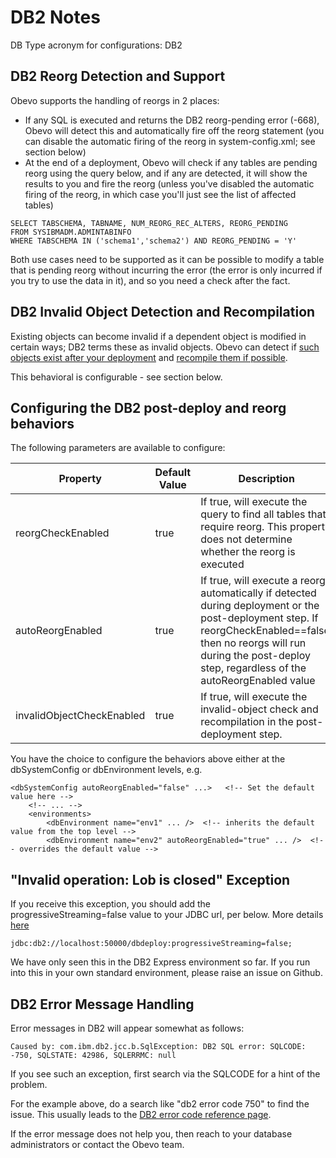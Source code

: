 <!--

    Copyright 2017 Goldman Sachs.
    Licensed under the Apache License, Version 2.0 (the "License");
    you may not use this file except in compliance with the License.
    You may obtain a copy of the License at

    http://www.apache.org/licenses/LICENSE-2.0

    Unless required by applicable law or agreed to in writing,
    software distributed under the License is distributed on an
    "AS IS" BASIS, WITHOUT WARRANTIES OR CONDITIONS OF ANY
    KIND, either express or implied.  See the License for the
    specific language governing permissions and limitations
    under the License.

-->
# DB2 Notes

DB Type acronym for configurations: DB2

<!-- MACRO{toc|fromDepth=0|toDepth=1} -->

## DB2 Reorg Detection and Support

Obevo supports the handling of reorgs in 2 places:

* If any SQL is executed and returns the DB2 reorg-pending error (-668), Obevo will detect this and automatically fire off the reorg statement (you can disable the automatic firing of the reorg in system-config.xml; see section below)
* At the end of a deployment, Obevo will check if any tables are pending reorg using the query below, and if any are detected, it will show the results to you and fire the reorg (unless you've disabled the automatic firing of the reorg, in which case you'll just see the list of affected tables)

```
SELECT TABSCHEMA, TABNAME, NUM_REORG_REC_ALTERS, REORG_PENDING
FROM SYSIBMADM.ADMINTABINFO
WHERE TABSCHEMA IN ('schema1','schema2') AND REORG_PENDING = 'Y'
```

Both use cases need to be supported as it can be possible to modify a table that is pending reorg
without incurring the error (the error is only incurred if you try to use the data in it), and so you need a
check after the fact.


## DB2 Invalid Object Detection and Recompilation
Existing objects can become invalid if a dependent object is modified in certain ways; DB2 terms these as
invalid objects. Obevo can detect if [such objects exist after your deployment](http://www.ibm.com/support/knowledgecenter/SSEPGG_9.7.0/com.ibm.db2.luw.sql.ref.doc/doc/r0054588.html)
and [recompile them if possible](http://www.ibm.com/support/knowledgecenter/SSEPGG_9.7.0/com.ibm.db2.luw.sql.rtn.doc/doc/r0053626.html).

This behavioral is configurable - see section below.


## Configuring the DB2 post-deploy and reorg behaviors
The following parameters are available to configure:

|Property|Default Value|Description|
|---|---|---|
|reorgCheckEnabled|true|If true, will execute the query to find all tables that require reorg. This property does not determine whether the reorg is executed|
|autoReorgEnabled|true|If true, will execute a reorg automatically if detected during deployment or the post-deployment step. If reorgCheckEnabled==false, then no reorgs will run during the post-deploy step, regardless of the autoReorgEnabled value|
|invalidObjectCheckEnabled|true|If true, will execute the invalid-object check and recompilation in the post-deployment step.|


You have the choice to configure the behaviors above either at the dbSystemConfig or dbEnvironment levels, e.g.

```
<dbSystemConfig autoReorgEnabled="false" ...>   <!-- Set the default value here -->
    <!-- ... -->
    <environments>
        <dbEnvironment name="env1" ... />  <!-- inherits the default value from the top level -->
        <dbEnvironment name="env2" autoReorgEnabled="true" ... />  <!-- overrides the default value -->
```


## "Invalid operation: Lob is closed" Exception

If you receive this exception, you should add the progressiveStreaming=false value to your JDBC url, per below. More details [here](https://pdn.pega.com/support-articles/pega-718-installation-db2-fails-lob-closed-error)

```
jdbc:db2://localhost:50000/dbdeploy:progressiveStreaming=false;
```

We have only seen this in the DB2 Express environment so far. If you run into this in your own standard environment,
please raise an issue on Github.


## DB2 Error Message Handling

Error messages in DB2 will appear somewhat as follows:

```
Caused by: com.ibm.db2.jcc.b.SqlException: DB2 SQL error: SQLCODE: -750, SQLSTATE: 42986, SQLERRMC: null
```

If you see such an exception, first search via the SQLCODE for a hint of the problem.

For the example above, do a search like "db2 error code 750" to find the issue. This usually leads to the
[DB2 error code reference page](https://www.ibm.com/support/knowledgecenter/en/SSEPEK_10.0.0/codes/src/tpc/n750.html).

If the error message does not help you, then reach to your database administrators or contact the Obevo team.
